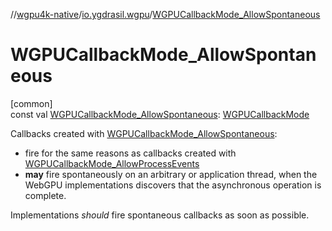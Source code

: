 //[wgpu4k-native](../../index.md)/[io.ygdrasil.wgpu](index.md)/[WGPUCallbackMode_AllowSpontaneous](-w-g-p-u-callback-mode_-allow-spontaneous.md)

# WGPUCallbackMode_AllowSpontaneous

[common]\
const val [WGPUCallbackMode_AllowSpontaneous](-w-g-p-u-callback-mode_-allow-spontaneous.md): [WGPUCallbackMode](-w-g-p-u-callback-mode/index.md)

Callbacks created with [WGPUCallbackMode_AllowSpontaneous](-w-g-p-u-callback-mode_-allow-spontaneous.md):

- 
   fire for the same reasons as callbacks created with [WGPUCallbackMode_AllowProcessEvents](-w-g-p-u-callback-mode_-allow-process-events.md)
- 
   **may** fire spontaneously on an arbitrary or application thread, when the WebGPU implementations discovers that the asynchronous operation is complete.

Implementations *should* fire spontaneous callbacks as soon as possible.